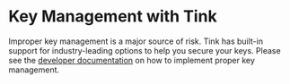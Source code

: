 # Key Management with Tink

Improper key management is a major source of risk. Tink has built-in support for
industry-leading options to help you secure your keys. Please see the
[developer documentation](https://developers.google.com/tink/key-management-overview)
on how to implement proper key management.
